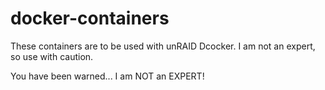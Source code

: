 # docker-containers
These containers are to be used with unRAID Dcocker. I am not an expert, so use with caution.

You have been warned... I am NOT an EXPERT!
